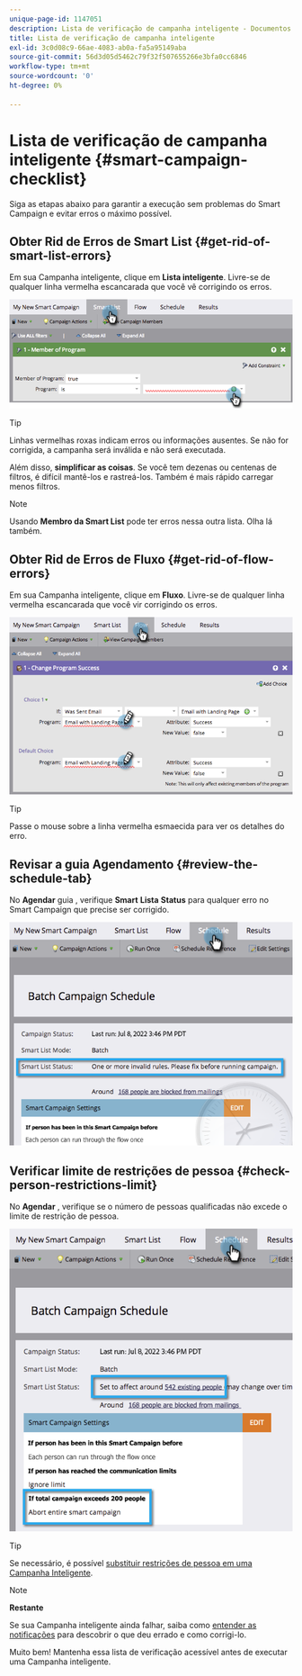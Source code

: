 ```yaml
---
unique-page-id: 1147051
description: Lista de verificação de campanha inteligente - Documentos do Marketo - Documentação do produto
title: Lista de verificação de campanha inteligente
exl-id: 3c0d08c9-66ae-4083-ab0a-fa5a95149aba
source-git-commit: 56d3d05d5462c79f32f507655266e3bfa0cc6846
workflow-type: tm+mt
source-wordcount: '0'
ht-degree: 0%

---
```


# Lista de verificação de campanha inteligente {#smart-campaign-checklist}

Siga as etapas abaixo para garantir a execução sem problemas do Smart Campaign e evitar erros o máximo possível.

## Obter Rid de Erros de Smart List {#get-rid-of-smart-list-errors}

Em sua Campanha inteligente, clique em **Lista inteligente**. Livre-se de qualquer linha vermelha escancarada que você vê corrigindo os erros.

![](assets/smart-campaign-checklist-1.png)

>[!TIP]
>
>Linhas vermelhas roxas indicam erros ou informações ausentes. Se não for corrigida, a campanha será inválida e não será executada.
>
>Além disso, **simplificar as coisas**. Se você tem dezenas ou centenas de filtros, é difícil mantê-los e rastreá-los. Também é mais rápido carregar menos filtros.

>[!NOTE]
>
>Usando **Membro da Smart List** pode ter erros nessa outra lista. Olha lá também.

## Obter Rid de Erros de Fluxo {#get-rid-of-flow-errors}

Em sua Campanha inteligente, clique em **Fluxo**. Livre-se de qualquer linha vermelha escancarada que você vir corrigindo os erros.

![](assets/smart-campaign-checklist-2.png)

>[!TIP]
>
>Passe o mouse sobre a linha vermelha esmaecida para ver os detalhes do erro.

## Revisar a guia Agendamento {#review-the-schedule-tab}

No **Agendar** guia , verifique **Smart** **Lista** **Status** para qualquer erro no Smart Campaign que precise ser corrigido.

![](assets/smart-campaign-checklist-3.png)

## Verificar limite de restrições de pessoa {#check-person-restrictions-limit}

No **Agendar** , verifique se o número de pessoas qualificadas não excede o limite de restrição de pessoa.

![](assets/smart-campaign-checklist-4.png)

>[!TIP]
>
>Se necessário, é possível [substituir restrições de pessoa em uma Campanha Inteligente](/help/marketo/product-docs/core-marketo-concepts/smart-campaigns/using-smart-campaigns/override-person-restrictions-in-a-smart-campaign.md).

>[!NOTE]
>
>**Restante**
>
>Se sua Campanha inteligente ainda falhar, saiba como [entender as notificações](/help/marketo/product-docs/core-marketo-concepts/miscellaneous/understanding-notifications.md) para descobrir o que deu errado e como corrigi-lo.

Muito bem! Mantenha essa lista de verificação acessível antes de executar uma Campanha inteligente.
